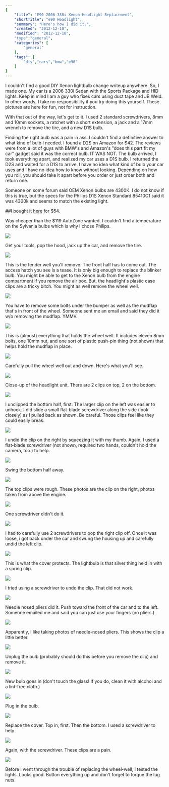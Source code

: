 ```yaml
---
{
    "title": "E90 2006 330i Xenon Headlight Replacement",
    "shortTitle": "e90 Headlight",
    "summary": "Here's how I did it.",
    "created": "2012-12-10",
    "modified": "2012-12-10",
    "type":"general",
    "categories": [
        "general"
    ],
    "tags": [
        "diy","cars","bmw","e90"
    ]
}
---
```


I couldn't find a good DIY Xenon lightbulb change writeup anywhere. So,
I made one. My car is a 2006 330i Sedan with the Sports Package and HID
lights. Keep in mind I am a guy who fixes cars using duct tape and JB
Weld. In other words, I take no responsibility if you try doing this
yourself. These pictures are here for fun, not for instruction.

With that out of the way, let's get to it. I used 2 standard
screwdrivers, 8mm and 10mm sockets, a ratchet with a short extension, a
jack and a 17mm wrench to remove the tire, and a new D1S bulb.

Finding the right bulb was a pain in ass. I couldn't find a definitive
answer to what kind of bulb I needed. I found a D2S on Amazon for \$42.
The reviews were from a lot of guys with BMW's and Amazon's "does this
part fit my car" gadget said it was the correct bulb. IT WAS NOT. The
bulb arrived, I took everything apart, and realized my car uses a D1S
bulb. I returned the D2S and waited for a D1S to arrive. I have no idea
what kind of bulb your car uses and I have no idea how to know without
looking. Depending on how you roll, you should take it apart before you
order or just order both and return one.

Someone on some forum said OEM Xenon bulbs are 4300K. I do not know if
this is true, but the specs for the Philips D1S Xenon Standard 85410C1
said it was 4300k and seems to match the existing light. 

##I bought it [here](http://www.amazon.com/gp/product/B00480KP6M?ie=UTF8&tag=trickykegstan-20&linkCode=as2&camp=1789&creative=9325&creativeASIN=B00480KP6M) for \$54. 

Way cheaper than the \$119 AutoZone wanted. I couldn't find a
temperature on the Sylvania bulbs which is why I chose Philips.

![](media/e90Headlight01.jpg)

Get your tools, pop the hood, jack up the car, and remove the tire.

![](media/e90Headlight02.jpg)

This is the fender well you'll remove. The front half has to come out.
The access hatch you see is a tease. It is only big enough to replace
the blinker bulb. You might be able to get to the Xenon bulb from the
engine compartment if you remove the air box. But, the headlight's
plastic case clips are a tricky bitch. You might as well remove the
wheel well.

![](media/e90Headlight04.jpg)

You have to remove some bolts under the bumper as well as the mudflap
that's in front of the wheel. Someone sent me an email and said they did
it w/o removing the mudflap. YMMV.

![](media/e90Headlight06.jpg)

This is (almost) everything that holds the wheel well. It includes
eleven 8mm bolts, one 10mm nut, and one sort of plastic push-pin thing
(not shown) that helps hold the mudflap in place.

![](media/e90Headlight07.jpg)

Carefully pull the wheel well out and down. Here's what you'll see.

![](media/e90Headlight08.jpg)

Close-up of the headlight unit. There are 2 clips on top, 2 on the
bottom.

![](media/e90Headlight11.jpg)

I unclipped the bottom half, first. The larger clip on the left was
easier to unhook. I did slide a small flat-blade screwdriver along the
side (look closely) as I pulled back as shown. Be careful. Those clips
feel like they could easily break.

![](media/e90Headlight12.jpg)

I undid the clip on the right by squeezing it with my thumb. Again, I
used a flat-blade screwdriver (not shown, required two hands, couldn't
hold the camera, too.) to help.

![](media/e90Headlight13.jpg)

Swing the bottom half away.

![](media/e90Headlight14.jpg)

The top clips were rough. These photos are the clip on the right, photos
taken from above the engine.

![](media/e90Headlight15.jpg)

One screwdriver didn't do it.

![](media/e90Headlight16.jpg)

I had to carefully use 2 screwdrivers to pop the right clip off. Once it
was loose, i got back under the car and swung the housing up and
carefully undid the left clip.

![](media/e90Headlight17.jpg)

This is what the cover protects. The lightbulb is that silver thing held
in with a spring clip.

![](media/e90Headlight18.jpg)

I tried using a screwdriver to undo the clip. That did not work.

![](media/e90Headlight19.jpg)

Needle nosed pliers did it. Push toward the front of the car and to the
left. Someone emailed me and said you can just use your fingers (no
pliers.)

![](media/e90Headlight20.jpg)

Apparently, I like taking photos of needle-nosed pliers. This shows the
clip a little better.

![](media/e90Headlight21.jpg)

Unplug the bulb (probably should do this before you remove the clip) and
remove it.

![](media/e90Headlight22.jpg)

New bulb goes in (don't touch the glass! If you do, clean it with
alcohol and a lint-free cloth.)

![](media/e90Headlight23.jpg)

Plug in the bulb.

![](media/e90Headlight09.jpg)

Replace the cover. Top in, first. Then the bottom. I used a screwdriver
to help.

![](media/e90Headlight10.jpg)

Again, with the screwdriver. These clips are a pain.

![](media/e90Headlight24.jpg)

Before I went through the trouble of replacing the wheel-well, I tested
the lights. Looks good. Button everything up and don't forget to torque
the lug nuts.
